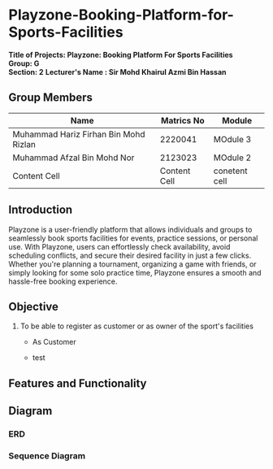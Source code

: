 
# Playzone-Booking-Platform-for-Sports-Facilities  
**Title of Projects: Playzone: Booking Platform For Sports Facilities**  
**Group: G**  
**Section: 2**
**Lecturer's Name : Sir Mohd Khairul Azmi Bin Hassan**  


## Group Members
| Name  | Matrics No | Module |
| ------------- | ------------- | ------------- |
| Muhammad Hariz Firhan Bin Mohd Rizlan  | 2220041  | MOdule 3 |
| Muhammad Afzal Bin Mohd Nor  | 2123023  | MOdule 2 |
| Content Cell  | Content Cell  | conetent cell |


## Introduction  
Playzone is a user-friendly platform that allows individuals and groups to seamlessly book sports facilities for events, practice sessions, or personal use. With Playzone, users can effortlessly check availability, avoid scheduling conflicts, and secure their desired facility in just a few clicks. Whether you're planning a tournament, organizing a game with friends, or simply looking for some solo practice time, Playzone ensures a smooth and hassle-free booking experience.  

## Objective  
1. To be able to register as customer or as owner of the sport's facilities
    - As Customer
      
    - test
      
    
## Features and Functionality  
## Diagram  
### ERD
### Sequence Diagram

